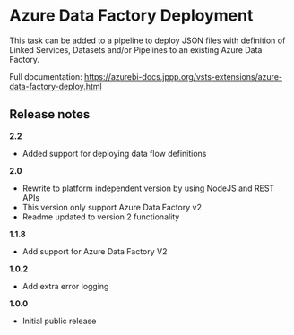 # Azure Data Factory Deployment

This task can be added to a pipeline to deploy JSON files with definition of Linked Services, Datasets and/or Pipelines to an existing Azure Data Factory.

Full documentation: https://azurebi-docs.jppp.org/vsts-extensions/azure-data-factory-deploy.html

## Release notes

**2.2**

- Added support for deploying data flow definitions

**2.0**

- Rewrite to platform independent version by using NodeJS and REST APIs
- This version only support Azure Data Factory v2
- Readme updated to version 2 functionality

**1.1.8**

- Add support for Azure Data Factory V2

**1.0.2**

- Add extra error logging

**1.0.0**

- Initial public release